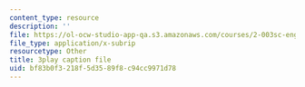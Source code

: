 ```yaml
---
content_type: resource
description: ''
file: https://ol-ocw-studio-app-qa.s3.amazonaws.com/courses/2-003sc-engineering-dynamics-fall-2011/bf83b0f3218f5d3589f8c94cc9971d78_GUvoVvXwoOQ.vtt
file_type: application/x-subrip
resourcetype: Other
title: 3play caption file
uid: bf83b0f3-218f-5d35-89f8-c94cc9971d78
---
```

